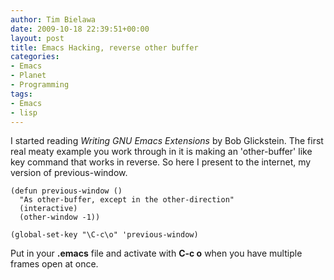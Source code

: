 ```yaml
---
author: Tim Bielawa
date: 2009-10-18 22:39:51+00:00
layout: post
title: Emacs Hacking, reverse other buffer
categories:
- Emacs
- Planet
- Programming
tags:
- Emacs
- lisp
---
```


I started reading _Writing GNU Emacs Extensions_ by Bob Glickstein. The first real meaty example you work through in it is making an 'other-buffer' like key command that works in reverse. So here I present to the internet, my version of previous-window.


    
    
    (defun previous-window ()
      "As other-buffer, except in the other-direction"
      (interactive)
      (other-window -1))
    
    (global-set-key "\C-c\o" 'previous-window)
    



Put in your **.emacs** file and activate with **C-c o** when you have multiple frames open at once.

